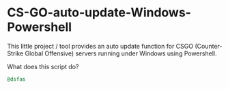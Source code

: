 # CS-GO-auto-update-Windows-Powershell
This little project / tool provides an auto update function for CSGO (Counter-Strike Global Offensive) servers running under Windows using Powershell.

What does this script do?

```ruby
@dsfas
